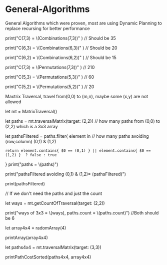 # General-Algorithms
General Algorithms which were proven, most are using Dynamic Planning to replace recursing for better performance

print("C(7,3) = \\(Combinations(7,3))" ) // Should be 35

print("C(6,3) = \\(Combinations(6,3))" ) // Should be 20

print("C(6,2) = \\(Combinations(6,2))" ) // Should be 15

print("C(7,3) = \\(Permutations(7,3))" ) // 210

print("C(5,3) = \\(Permutations(5,3))" ) // 60

print("C(5,2) = \\(Permutations(5,2))" ) // 20

Maxtrix Traversal, travel from(0,0) to (m,n), maybe some (x,y) are not allowed

let mt = MatrixTraversal()

let paths = mt.traversalMatrix(target: (2,2)) // how many paths from (0,0) to (2,2) which is a 3x3 array

let pathsFiltered = paths.filter{ element in  // how many paths avoiding (row,column) (0,1) & (1,2)

    return element.contains{ $0 == (0,1) } || element.contains{ $0 == (1,2) }  ? false : true
}
print("paths = \\(paths)")

print("pathsFiltered avoiding (0,1) & (1,2)= \(pathsFiltered)")

print(pathsFiltered)

// If we don't need the paths and just the count

let ways = mt.getCountOfTraversal(target: (2,2))

print("ways of 3x3 = \\(ways), paths.count = \\(paths.count)") //Both should be 6


let array4x4 = radomArray(4)

printArray(array4x4)

let paths4x4 = mt.traversalMatrix(target: (3,3))

printPathCostSorted(paths4x4, array4x4)

